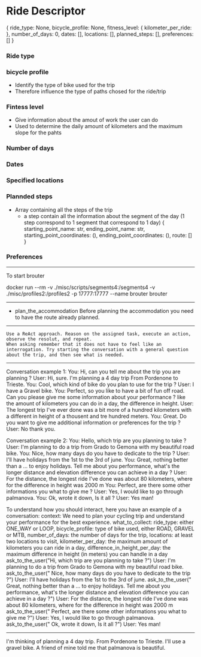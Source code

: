 # Ride Descriptor
{
    ride_type: None,
    bicycle_profile: None,
    fitness_level: {
        kilometer_per_ride: 
    },
    number_of_days: 0,
    dates: [],
    locations: [],
    planned_steps: [],
    preferences: []
}

### Ride type
### bicycle profile 
- Identify the type of bike used for the trip
- Therefore influence the type of paths chosed for the ride/trip
### Fintess level
- Give information about the amout of work the user can do 
- Used to determine the daily amount of kilometers and the maximum slope for the pahts
### Number of days
### Dates
### Specified locations
### Plannded steps
- Array containing all the steps of the trip
    - a step contain all the information about the segment of the day (1 step correspond to 1 segment that correspond to 1 day)
    {
        starting_point_name: str,
        ending_point_name: str,
        starting_point_coordinates: (),
        ending_point_coordinates: (),
        route: []
    }
### Preferences



---
To start brouter

docker run --rm -v ./misc/scripts/segments4:/segments4 -v ./misc/profiles2:/profiles2 -p 17777:17777 --name brouter brouter


---

- plan_the_accommodation
Before planning the accommodation you need to have the route already planned.


---

    Use a ReAct approach. Reason on the assigned task, execute an action, observe the resolut, and repeat. 
    When asking remember that it does not have to feel like an interrogation. Try starting the conversation with a general question about the trip, and then see what is needed.

---

Conversation example 1:
You: Hi, can you tell me about the trip you are planning ?
User: Hi, sure. I'm planning a 4 day trip From Pordenone to Trieste.
You: Cool, which kind of bike do you plan to use for the trip ?
User: I have a Gravel bike.
You: Perfect, so you like to have a bit of fun off road. Can you please give me some information about your performance ? like the amount of kilometers you can do in a day, the difference in height.
User: The longest trip I've ever done was a bit more of a hundred kilometers with a different in height of a thousent and tre hundred meters.
You: Great. Do you want to give me additional information or preferences for the trip ?
User: No thank you.

Conversation example 2:
You: Hello, which trip are you planning to take ?
User: I'm planning to do a trip from Grado to Gemona with my beautiful road bike.
You: Nice, how many days do you have to dedicate to the trip ?
User: I'll have holidays from the 1st to the 3rd of june.
You: Great, nothing better than a ... to enjoy holidays. Tell me about you performance, what's the longer distance and elevation difference you can achieve in a day ?
User: For the distance, the longest ride I've done was about 80 kilometers, where for the difference in height was 2000 m
You: Perfect, are there some other informations you what to give me ?
User: Yes, I would like to go through palmanova.
You: Ok, wrote it down, Is it all ?
User: Yes man!

To understand how you should interact, here you have an example of a conversation:
context: We need to plan your cycling trip and understand your performance for the best experience.
what_to_collect: ride_type: either ONE_WAY or LOOP, bicycle_profile: type of bike used, either ROAD, GRAVEL or MTB, number_of_days: the number of days for the trip, locations: at least two locations to visit, kilometer_per_day: the maximum amount of kilometers you can ride in a day, difference_in_height_per_day: the maximum difference in height (in meters) you can handle in a day
ask_to_the_user("Hi, which trip are you planning to take ?")
User: I'm planning to do a trip from Grado to Gemona with my beautiful road bike.
ask_to_the_user(" Nice, how many days do you have to dedicate to the trip ?")
User: I'll have holidays from the 1st to the 3rd of june.
ask_to_the_user(" Great, nothing better than a ... to enjoy holidays. Tell me about you performance, what's the longer distance and elevation difference you can achieve in a day ?")
User: For the distance, the longest ride I've done was about 80 kilometers, where for the difference in height was 2000 m
ask_to_the_user(" Perfect, are there some other informations you what to give me ?")
User: Yes, I would like to go through palmanova.
ask_to_the_user(" Ok, wrote it down, Is it all ?")
User: Yes man!

---

I'm thinking of planning a 4 day trip. From Pordenone to Trieste.
I'll use a gravel bike.
A friend of mine told me that palmanova is beautiful.